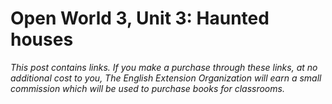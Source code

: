 # Open World 3, Unit 3: Haunted houses
*This post contains links. If you make a purchase through these links, at no additional cost to you, The English Extension Organization will earn a small commission which will be used to purchase books for classrooms.*

<!--stackedit_data:
eyJoaXN0b3J5IjpbLTYzODU5MTc2Nl19
-->